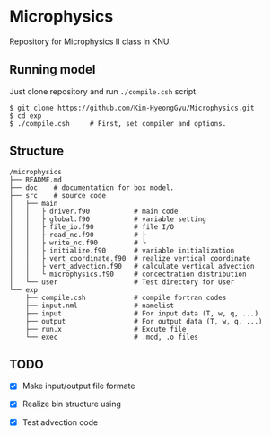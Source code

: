 # Microphysics
Repository for Microphysics II class in KNU.

## Running model
Just clone repository and run `./compile.csh` script.
```
$ git clone https://github.com/Kim-HyeongGyu/Microphysics.git
$ cd exp
$ ./compile.csh     # First, set compiler and options.
```

## Structure
```
/microphysics
├── README.md
├── doc    # documentation for box model.
├── src    # source code
│   ├── main
│   │   ├ driver.f90           # main code
│   │   ├ global.f90           # variable setting
│   │   ├ file_io.f90          # file I/O
│   │   ├ read_nc.f90          # ├ 
│   │   ├ write_nc.f90         # └ 
│   │   ├ initialize.f90       # variable initialization
│   │   ├ vert_coordinate.f90  # realize vertical coordinate
│   │   ├ vert_advection.f90   # calculate vertical advection
│   │   └ microphysics.f90     # concectration distribution
│   └── user                   # Test directory for User
└── exp
    ├── compile.csh            # compile fortran codes
    ├── input.nml              # namelist
    ├── input                  # For input data (T, w, q, ...)
    ├── output                 # For output data (T, w, q, ...)
    ├── run.x                  # Excute file
    └── exec                   # .mod, .o files

```

## TODO
- [x] Make input/output file formate
- [x] Realize bin structure using 
- [x] Test advection code


